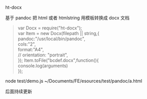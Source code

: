 ht-docx

基于 pandoc  把 html 或者 htmlstring  用模板转换成 docx 文档

> var Docx = require("ht-docx");		
> var Item = new Docx(filepath || string,{   
	pandoc:"/usr/local/bin/pandoc",   
	cols:"2",   
	format:"A4",   
	// orientation: "portrait",    
});
> Item.toFile("bcdef.docx",function(){	  
	console.log(arguments)     
   });
   
   
node test/demo.js ~/Documents/FE/esources/test/pandoc/a.html


后面持续更新




